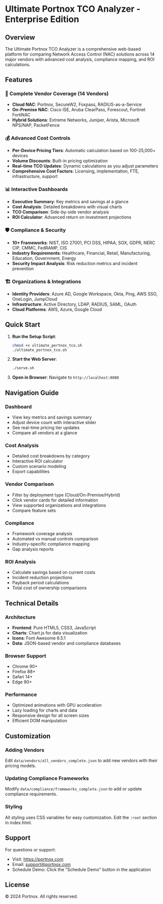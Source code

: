 # Ultimate Portnox TCO Analyzer - Enterprise Edition

## Overview
The Ultimate Portnox TCO Analyzer is a comprehensive web-based platform for comparing Network Access Control (NAC) solutions across 14 major vendors with advanced cost analysis, compliance mapping, and ROI calculations.

## Features

### 🏢 Complete Vendor Coverage (14 Vendors)
- **Cloud NAC**: Portnox, SecureW2, Foxpass, RADIUS-as-a-Service
- **On-Premise NAC**: Cisco ISE, Aruba ClearPass, Forescout, Fortinet FortiNAC
- **Hybrid Solutions**: Extreme Networks, Juniper, Arista, Microsoft NPS/NAP, PacketFence

### 💰 Advanced Cost Controls
- **Per-Device Pricing Tiers**: Automatic calculation based on 100-25,000+ devices
- **Volume Discounts**: Built-in pricing optimization
- **Real-time TCO Updates**: Dynamic calculations as you adjust parameters
- **Comprehensive Cost Factors**: Licensing, implementation, FTE, infrastructure, support

### 📊 Interactive Dashboards
- **Executive Summary**: Key metrics and savings at a glance
- **Cost Analysis**: Detailed breakdowns with visual charts
- **TCO Comparison**: Side-by-side vendor analysis
- **ROI Calculator**: Advanced return on investment projections

### 🛡️ Compliance & Security
- **10+ Frameworks**: NIST, ISO 27001, PCI DSS, HIPAA, SOX, GDPR, NERC CIP, CMMC, FedRAMP, CIS
- **Industry Requirements**: Healthcare, Financial, Retail, Manufacturing, Education, Government, Energy
- **Security Impact Analysis**: Risk reduction metrics and incident prevention

### 🏗️ Organizations & Integrations
- **Identity Providers**: Azure AD, Google Workspace, Okta, Ping, AWS SSO, OneLogin, JumpCloud
- **Infrastructure**: Active Directory, LDAP, RADIUS, SAML, OAuth
- **Cloud Platforms**: AWS, Azure, Google Cloud

## Quick Start

1. **Run the Setup Script**:
   ```bash
   chmod +x ultimate_portnox_tco.sh
   ./ultimate_portnox_tco.sh
   ```

2. **Start the Web Server**:
   ```bash
   ./serve.sh
   ```

3. **Open in Browser**:
   Navigate to `http://localhost:8080`

## Navigation Guide

### Dashboard
- View key metrics and savings summary
- Adjust device count with interactive slider
- See real-time pricing tier updates
- Compare all vendors at a glance

### Cost Analysis
- Detailed cost breakdowns by category
- Interactive ROI calculator
- Custom scenario modeling
- Export capabilities

### Vendor Comparison
- Filter by deployment type (Cloud/On-Premise/Hybrid)
- Click vendor cards for detailed information
- View supported organizations and integrations
- Compare feature sets

### Compliance
- Framework coverage analysis
- Automated vs manual controls comparison
- Industry-specific compliance mapping
- Gap analysis reports

### ROI Analysis
- Calculate savings based on current costs
- Incident reduction projections
- Payback period calculations
- Total cost of ownership comparisons

## Technical Details

### Architecture
- **Frontend**: Pure HTML5, CSS3, JavaScript
- **Charts**: Chart.js for data visualization
- **Icons**: Font Awesome 6.5.1
- **Data**: JSON-based vendor and compliance databases

### Browser Support
- Chrome 90+
- Firefox 88+
- Safari 14+
- Edge 90+

### Performance
- Optimized animations with GPU acceleration
- Lazy loading for charts and data
- Responsive design for all screen sizes
- Efficient DOM manipulation

## Customization

### Adding Vendors
Edit `data/vendors/all_vendors_complete.json` to add new vendors with their pricing models.

### Updating Compliance Frameworks
Modify `data/compliance/frameworks_complete.json` to add or update compliance requirements.

### Styling
All styling uses CSS variables for easy customization. Edit the `:root` section in index.html.

## Support

For questions or support:
- Visit: https://portnox.com
- Email: support@portnox.com
- Schedule Demo: Click the "Schedule Demo" button in the application

## License
© 2024 Portnox. All rights reserved.
